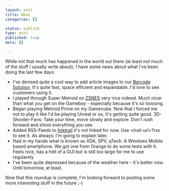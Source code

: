 ```yaml
---
layout: post
title: News
categories: []

status: publish
type: post
published: true
meta: {}

---
```

<p>
While not that much has happened in the world out there (at least not much of the stuff I usually write about), I have some news about what I've been doing the last few days:
</p>
<ul>
 <li>I've devised quite a cool way to add article images to our <a href="http://www.popscan.net">Barcode Solution</a>. It's quite fast, space efficient and expandable. I'd love to see customers using it.</li>
 <li>I played through Super Metroid on <a href="http://www.zsnes.com">ZSNES</a> very nice indeed. Much nicer than what you get on the Gameboy - especially because it's so loooong.</li>
 <li>Began playing Metroid Prime on my Gamecube. Now that I forced me not to play it like I'd be playing Unreal or so, it's getting quite good. 3D-Shooter-Fans: Take your time, move slowly and explore. Don't rush forward and shoot everything you see.</li>
 <li>Added RSS-Feeds to <a href="http://linktrail.gnegg.ch">linktrail</a> it's not linked for now. Use &lt;trail-url&gt;?rss to see it. As always: I'm going to explain later.</li>
 <li>Had in my hands what is known as XDA, SPV, qTeck: A Windows Mobile based smartphone. We got one from Orange to do some tests with it. Feels nice, has a hell of a GUI but is still too large for me to use regularely</li>
 <li>I've been quite depressed because of the weather here - it's better now. Until tomorrow, at least.</li>
</ul>
<p>Now that this roundup is complete, I'm looking forward to posting some more interesting stuff in the future ;-)</p>
